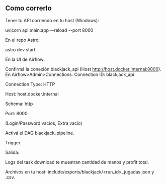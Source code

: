 ## Como correrlo

Tener tu API corriendo en tu host (Windows):

uvicorn api.main:app --reload --port 8000

En el repo Astro:

astro dev start


En la UI de Airflow:

Confirmá la conexión blackjack_api (Host http://host.docker.internal:8000). En Airflow>Admin>Connections.
Connection ID: blackjack_api

Connection Type: HTTP

Host: host.docker.internal

Schema: http

Port: 8000

(Login/Password vacíos, Extra vacío)

Activá el DAG blackjack_pipeline.

Trigger.

Salida:

Logs del task download te muestran cantidad de manos y profit total.

Archivos en tu host: include/exports/blackjack/<run_id>_jugadas.json y .csv.